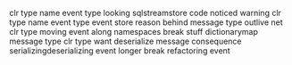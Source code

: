 clr type name event type looking sqlstreamstore code noticed warning clr type name event type event store reason behind message type outlive net clr type moving event along namespaces break stuff dictionarymap message type clr type want deserialize message consequence serializingdeserializing event longer break refactoring event
